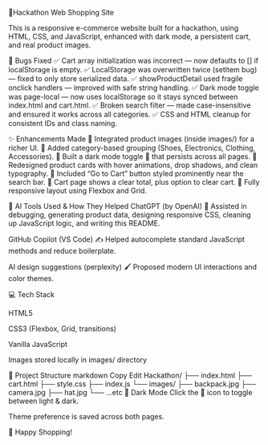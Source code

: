 🛒Hackathon Web Shopping Site

This is a responsive e-commerce website built for a hackathon, using HTML, CSS, and JavaScript, enhanced with dark mode, a persistent cart, and real product images.



🐞 Bugs Fixed
✅ Cart array initialization was incorrect — now defaults to [] if localStorage is empty.
✅ LocalStorage was overwritten twice (setItem bug) — fixed to only store serialized data.
✅ showProductDetail used fragile onclick handlers — improved with safe string handling.
✅ Dark mode toggle was page-local — now uses localStorage so it stays synced between index.html and cart.html.
✅ Broken search filter — made case-insensitive and ensured it works across all categories.
✅ CSS and HTML cleanup for consistent IDs and class naming.

✨ Enhancements Made
🌟 Integrated product images (inside images/) for a richer UI.
🌟 Added category-based grouping (Shoes, Electronics, Clothing, Accessories).
🌟 Built a dark mode toggle 🌙 that persists across all pages.
🌟 Redesigned product cards with hover animations, drop shadows, and clean typography.
🌟 Included “Go to Cart” button styled prominently near the search bar.
🌟 Cart page shows a clear total, plus option to clear cart.
🌟 Fully responsive layout using Flexbox and Grid.

🤖 AI Tools Used & How They Helped
ChatGPT (by OpenAI)
🚀 Assisted in debugging, generating product data, designing responsive CSS, cleaning up JavaScript logic, and writing this README.

GitHub Copilot (VS Code)
✍ Helped autocomplete standard JavaScript methods and reduce boilerplate.

AI design suggestions (perplexity)
🖌 Proposed modern UI interactions and color themes.

💻 Tech Stack

HTML5

CSS3 (Flexbox, Grid, transitions)

Vanilla JavaScript

Images stored locally in images/ directory

📂 Project Structure
markdown
Copy
Edit
Hackathon/
├── index.html
├── cart.html
├── style.css
├── index.js
└── images/
    ├── backpack.jpg
    ├── camera.jpg
    ├── hat.jpg
    └── ...etc
🌙 Dark Mode
Click the 🌙 icon to toggle between light & dark.

Theme preference is saved across both pages.

🚀 Happy Shopping!